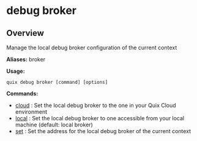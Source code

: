 # debug broker

## Overview

Manage the local debug broker configuration of the current context

**Aliases:** broker

**Usage:**

```
quix debug broker [command] [options]
```

**Commands:**

- [cloud](cloud.md) : Set the local debug broker to the one in your Quix Cloud environment
- [local](local.md) : Set the local debug broker to one accessible from your local machine (default: local broker)
- [set](set.md) : Set the address for the local debug broker of the current context

